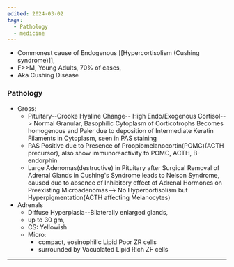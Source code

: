 ```yaml
---
edited: 2024-03-02
tags:
  - Pathology
  - medicine
---
```

- Commonest cause of Endogenous [[Hypercortisolism (Cushing syndrome)]],
- F>>M, Young Adults, 70% of cases,
- Aka Cushing Disease

### Pathology
- Gross:
	- Pituitary--Crooke Hyaline Change-- High Endo/Exogenous Cortisol--> Normal Granular, Basophilic Cytoplasm of Corticotrophs Becomes homogenous and Paler due to deposition of Intermediate Keratin Filaments in Cytoplasm, seen in PAS staining
	- PAS Positive due to Presence of Proopiomelanocortin(POMC)(ACTH precursor), also show immunoreactivity to POMC, ACTH, B-endorphin
	- Large Adenomas(destructive) in Pituitary after Surgical Removal of Adrenal Glands in Cushing's Syndrome leads to Nelson Syndrome, caused due to absence of Inhibitory effect of Adrenal Hormones on Preexisting Microadenomas--> No Hypercortisolism but Hyperpigmentation(ACTH affecting Melanocytes)
- Adrenals
	- Diffuse Hyperplasia--Bilaterally enlarged glands,
	- up to 30 gm,
	- CS: Yellowish
	- Micro:
		- compact, eosinophilic Lipid Poor ZR cells
		- surrounded by Vacuolated Lipid Rich ZF cells

---
